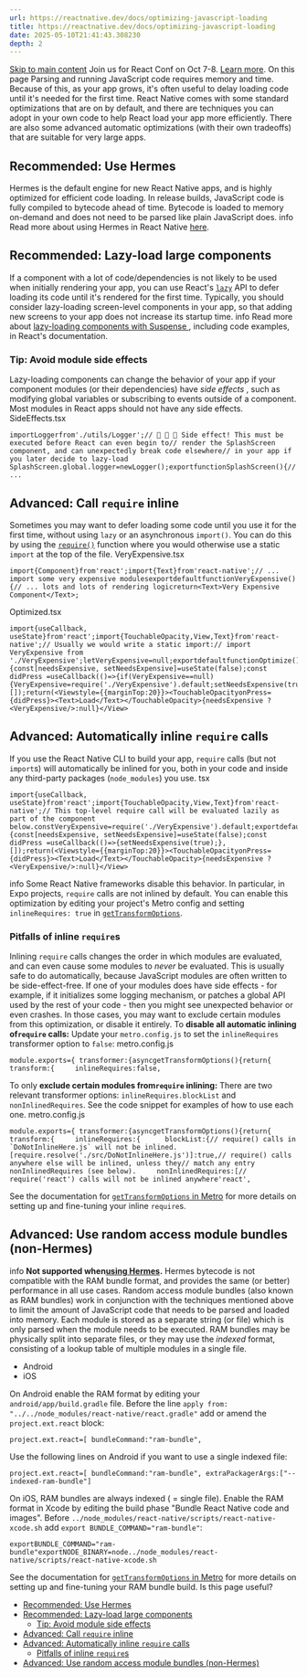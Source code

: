 ```yaml
---
url: https://reactnative.dev/docs/optimizing-javascript-loading
title: https://reactnative.dev/docs/optimizing-javascript-loading
date: 2025-05-10T21:41:43.308230
depth: 2
---
```


[Skip to main content](https://reactnative.dev/docs/optimizing-javascript-loading#__docusaurus_skipToContent_fallback)
Join us for React Conf on Oct 7-8. [Learn more](https://conf.react.dev).
On this page
Parsing and running JavaScript code requires memory and time. Because of this, as your app grows, it's often useful to delay loading code until it's needed for the first time. React Native comes with some standard optimizations that are on by default, and there are techniques you can adopt in your own code to help React load your app more efficiently. There are also some advanced automatic optimizations (with their own tradeoffs) that are suitable for very large apps.
## Recommended: Use Hermes[​](https://reactnative.dev/docs/optimizing-javascript-loading#recommended-use-hermes "Direct link to Recommended: Use Hermes")
Hermes is the default engine for new React Native apps, and is highly optimized for efficient code loading. In release builds, JavaScript code is fully compiled to bytecode ahead of time. Bytecode is loaded to memory on-demand and does not need to be parsed like plain JavaScript does.
info
Read more about using Hermes in React Native [here](https://reactnative.dev/docs/hermes).
## Recommended: Lazy-load large components[​](https://reactnative.dev/docs/optimizing-javascript-loading#recommended-lazy-load-large-components "Direct link to Recommended: Lazy-load large components")
If a component with a lot of code/dependencies is not likely to be used when initially rendering your app, you can use React's [`lazy`](https://react.dev/reference/react/lazy) API to defer loading its code until it's rendered for the first time. Typically, you should consider lazy-loading screen-level components in your app, so that adding new screens to your app does not increase its startup time.
info
Read more about [lazy-loading components with Suspense ](https://react.dev/reference/react/lazy#suspense-for-code-splitting), including code examples, in React's documentation.
### Tip: Avoid module side effects[​](https://reactnative.dev/docs/optimizing-javascript-loading#tip-avoid-module-side-effects "Direct link to Tip: Avoid module side effects")
Lazy-loading components can change the behavior of your app if your component modules (or their dependencies) have _side effects_ , such as modifying global variables or subscribing to events outside of a component. Most modules in React apps should not have any side effects.
SideEffects.tsx
```
importLoggerfrom'./utils/Logger';// 🚩 🚩 🚩 Side effect! This must be executed before React can even begin to// render the SplashScreen component, and can unexpectedly break code elsewhere// in your app if you later decide to lazy-load SplashScreen.global.logger=newLogger();exportfunctionSplashScreen(){// ...
```

## Advanced: Call `require` inline[​](https://reactnative.dev/docs/optimizing-javascript-loading#advanced-call-require-inline "Direct link to advanced-call-require-inline")
Sometimes you may want to defer loading some code until you use it for the first time, without using `lazy` or an asynchronous `import()`. You can do this by using the [`require()`](https://metrobundler.dev/docs/module-api/#require) function where you would otherwise use a static `import` at the top of the file.
VeryExpensive.tsx
```
import{Component}from'react';import{Text}from'react-native';// ... import some very expensive modulesexportdefaultfunctionVeryExpensive(){// ... lots and lots of rendering logicreturn<Text>Very Expensive Component</Text>;
```

Optimized.tsx
```
import{useCallback, useState}from'react';import{TouchableOpacity,View,Text}from'react-native';// Usually we would write a static import:// import VeryExpensive from './VeryExpensive';letVeryExpensive=null;exportdefaultfunctionOptimize(){const[needsExpensive, setNeedsExpensive]=useState(false);const didPress =useCallback(()=>{if(VeryExpensive==null){VeryExpensive=require('./VeryExpensive').default;setNeedsExpensive(true);},[]);return(<Viewstyle={{marginTop:20}}><TouchableOpacityonPress={didPress}><Text>Load</Text></TouchableOpacity>{needsExpensive ?<VeryExpensive/>:null}</View>
```

## Advanced: Automatically inline `require` calls[​](https://reactnative.dev/docs/optimizing-javascript-loading#advanced-automatically-inline-require-calls "Direct link to advanced-automatically-inline-require-calls")
If you use the React Native CLI to build your app, `require` calls (but not `import`s) will automatically be inlined for you, both in your code and inside any third-party packages (`node_modules`) you use.
tsx
```
import{useCallback, useState}from'react';import{TouchableOpacity,View,Text}from'react-native';// This top-level require call will be evaluated lazily as part of the component below.constVeryExpensive=require('./VeryExpensive').default;exportdefaultfunctionOptimize(){const[needsExpensive, setNeedsExpensive]=useState(false);const didPress =useCallback(()=>{setNeedsExpensive(true);},[]);return(<Viewstyle={{marginTop:20}}><TouchableOpacityonPress={didPress}><Text>Load</Text></TouchableOpacity>{needsExpensive ?<VeryExpensive/>:null}</View>
```

info
Some React Native frameworks disable this behavior. In particular, in Expo projects, `require` calls are not inlined by default. You can enable this optimization by editing your project's Metro config and setting `inlineRequires: true` in [`getTransformOptions`](https://metrobundler.dev/docs/configuration#gettransformoptions).
### Pitfalls of inline `require`s[​](https://reactnative.dev/docs/optimizing-javascript-loading#pitfalls-of-inline-requires "Direct link to pitfalls-of-inline-requires")
Inlining `require` calls changes the order in which modules are evaluated, and can even cause some modules to _never_ be evaluated. This is usually safe to do automatically, because JavaScript modules are often written to be side-effect-free.
If one of your modules does have side effects - for example, if it initializes some logging mechanism, or patches a global API used by the rest of your code - then you might see unexpected behavior or even crashes. In those cases, you may want to exclude certain modules from this optimization, or disable it entirely.
To **disable all automatic inlining of`require` calls:**
Update your `metro.config.js` to set the `inlineRequires` transformer option to `false`:
metro.config.js
```
module.exports={ transformer:{asyncgetTransformOptions(){return{    transform:{     inlineRequires:false,
```

To only **exclude certain modules from`require` inlining:**
There are two relevant transformer options: `inlineRequires.blockList` and `nonInlinedRequires`. See the code snippet for examples of how to use each one.
metro.config.js
```
module.exports={ transformer:{asyncgetTransformOptions(){return{    transform:{     inlineRequires:{      blockList:{// require() calls in `DoNotInlineHere.js` will not be inlined.[require.resolve('./src/DoNotInlineHere.js')]:true,// require() calls anywhere else will be inlined, unless they// match any entry nonInlinedRequires (see below).     nonInlinedRequires:[// require('react') calls will not be inlined anywhere'react',
```

See the documentation for [`getTransformOptions` in Metro](https://metrobundler.dev/docs/configuration#gettransformoptions) for more details on setting up and fine-tuning your inline `require`s.
## Advanced: Use random access module bundles (non-Hermes)[​](https://reactnative.dev/docs/optimizing-javascript-loading#advanced-use-random-access-module-bundles-non-hermes "Direct link to Advanced: Use random access module bundles \(non-Hermes\)")
info
**Not supported when[using Hermes](https://reactnative.dev/docs/optimizing-javascript-loading#use-hermes).** Hermes bytecode is not compatible with the RAM bundle format, and provides the same (or better) performance in all use cases.
Random access module bundles (also known as RAM bundles) work in conjunction with the techniques mentioned above to limit the amount of JavaScript code that needs to be parsed and loaded into memory. Each module is stored as a separate string (or file) which is only parsed when the module needs to be executed.
RAM bundles may be physically split into separate files, or they may use the _indexed_ format, consisting of a lookup table of multiple modules in a single file.
  * Android
  * iOS


On Android enable the RAM format by editing your `android/app/build.gradle` file. Before the line `apply from: "../../node_modules/react-native/react.gradle"` add or amend the `project.ext.react` block:
```
project.ext.react=[ bundleCommand:"ram-bundle",
```

Use the following lines on Android if you want to use a single indexed file:
```
project.ext.react=[ bundleCommand:"ram-bundle", extraPackagerArgs:["--indexed-ram-bundle"]
```

On iOS, RAM bundles are always indexed ( = single file).
Enable the RAM format in Xcode by editing the build phase "Bundle React Native code and images". Before `../node_modules/react-native/scripts/react-native-xcode.sh` add `export BUNDLE_COMMAND="ram-bundle"`:
```
exportBUNDLE_COMMAND="ram-bundle"exportNODE_BINARY=node../node_modules/react-native/scripts/react-native-xcode.sh
```

See the documentation for [`getTransformOptions` in Metro](https://metrobundler.dev/docs/configuration#gettransformoptions) for more details on setting up and fine-tuning your RAM bundle build.
Is this page useful?
  * [Recommended: Use Hermes](https://reactnative.dev/docs/optimizing-javascript-loading#recommended-use-hermes)
  * [Recommended: Lazy-load large components](https://reactnative.dev/docs/optimizing-javascript-loading#recommended-lazy-load-large-components)
    * [Tip: Avoid module side effects](https://reactnative.dev/docs/optimizing-javascript-loading#tip-avoid-module-side-effects)
  * [Advanced: Call `require` inline](https://reactnative.dev/docs/optimizing-javascript-loading#advanced-call-require-inline)
  * [Advanced: Automatically inline `require` calls](https://reactnative.dev/docs/optimizing-javascript-loading#advanced-automatically-inline-require-calls)
    * [Pitfalls of inline `require`s](https://reactnative.dev/docs/optimizing-javascript-loading#pitfalls-of-inline-requires)
  * [Advanced: Use random access module bundles (non-Hermes)](https://reactnative.dev/docs/optimizing-javascript-loading#advanced-use-random-access-module-bundles-non-hermes)



